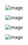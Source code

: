 ![image](https://github.com/ElectronApplications/OOP_Lab4_TUI/assets/36295932/92f51612-14e0-4088-ac18-0410f6930b7b)

![image](https://github.com/ElectronApplications/OOP_Lab4_TUI/assets/36295932/2749cb94-21cb-4f07-8b4e-fa51402806f7)

![image](https://github.com/ElectronApplications/OOP_Lab4_TUI/assets/36295932/d78a9224-1729-4b39-a447-3f18efcf6d48)

![image](https://github.com/ElectronApplications/OOP_Lab4_TUI/assets/36295932/967a25c6-9a97-484a-aea6-2e6c5770697f)
